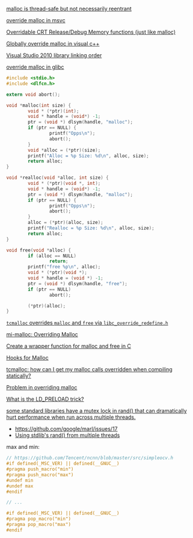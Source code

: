 [malloc is thread-safe but not necessarily reentrant](https://stackoverflow.com/questions/16851948/posix-extended-definition-of-reentrancy-covering-thread-safety)

[override malloc in msvc](https://stackoverflow.com/questions/1316018/globally-override-malloc-in-visual-c)

[Overridable CRT Release/Debug Memory functions (just like malloc)](https://developercommunity.visualstudio.com/idea/403088/overridable-crt-releasedebug-memory-functions-just.html)

[Globally override malloc in visual c++](https://stackoverflow.com/questions/1316018/globally-override-malloc-in-visual-c)

[Visual Studio 2010 library linking order](https://stackoverflow.com/questions/2765403/visual-studio-2010-library-linking-order/12926155#12926155)

[override malloc in glibc](https://www.stev.org/post/chowtooverridemallocfree)

```c
#include <stdio.h>
#include <dlfcn.h>

extern void abort();

void *malloc(int size) {
        void * (*ptr)(int);
        void * handle = (void*) -1;
        ptr = (void *) dlsym(handle, "malloc");
        if (ptr == NULL) {
                printf("Opps\n");
                abort();
        }
        void *alloc = (*ptr)(size);
        printf("Alloc = %p Size: %d\n", alloc, size);
        return alloc;
}

void *realloc(void *alloc, int size) {
        void * (*ptr)(void *, int);
        void * handle = (void*) -1;
        ptr = (void *) dlsym(handle, "malloc");
        if (ptr == NULL) {
                printf("Opps\n");
                abort();
        }
        alloc = (*ptr)(alloc, size);
        printf("Realloc = %p Size: %d\n", alloc, size);
        return alloc;
}

void free(void *alloc) {
        if (alloc == NULL)
                return;
        printf("free %p\n", alloc);
        void * (*ptr)(void *);
        void * handle = (void *) -1;
        ptr = (void *) dlsym(handle, "free");
        if (ptr == NULL)
                abort();

        (*ptr)(alloc);
}
```

[`tcmalloc` overrides `malloc` and `free` via `libc_override_redefine.h`](https://zhuanlan.zhihu.com/p/51432385)

[mi-malloc: Overriding Malloc](https://microsoft.github.io/mimalloc/overrides.html)

[Create a wrapper function for malloc and free in C](https://stackoverflow.com/questions/262439/create-a-wrapper-function-for-malloc-and-free-in-c)

[Hooks for Malloc](https://www.gnu.org/savannah-checkouts/gnu/libc/manual/html_node/Hooks-for-Malloc.html)

[tcmalloc: how can I get my malloc calls overridden when compiling statically?](https://stackoverflow.com/questions/1553435/tcmalloc-how-can-i-get-my-malloc-calls-overridden-when-compiling-statically)

[Problem in overriding malloc](https://stackoverflow.com/questions/1094532/problem-in-overriding-malloc)

[What is the LD_PRELOAD trick?](https://stackoverflow.com/questions/426230/what-is-the-ld-preload-trick)

[some standard libraries have a mutex lock in rand() that can dramatically hurt performance when run across multiple threads.](https://github.com/google/marl/commit/59068ee4cf1f5ff5e691ff010c8d83b5f862c4fa)

- https://github.com/google/marl/issues/17
- [Using stdlib's rand() from multiple threads](https://stackoverflow.com/questions/6161322/using-stdlibs-rand-from-multiple-threads)

max and min:

```c
// https://github.com/Tencent/ncnn/blob/master/src/simpleocv.h
#if defined(_MSC_VER) || defined(__GNUC__)
#pragma push_macro("min")
#pragma push_macro("max")
#undef min
#undef max
#endif

// ...

#if defined(_MSC_VER) || defined(__GNUC__)
#pragma pop_macro("min")
#pragma pop_macro("max")
#endif
```

